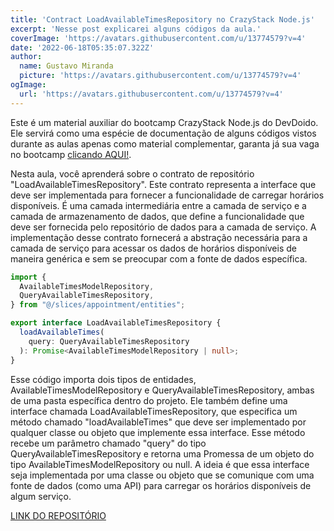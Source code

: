 ```yaml
---
title: 'Contract LoadAvailableTimesRepository no CrazyStack Node.js'
excerpt: 'Nesse post explicarei alguns códigos da aula.'
coverImage: 'https://avatars.githubusercontent.com/u/13774579?v=4'
date: '2022-06-18T05:35:07.322Z'
author:
  name: Gustavo Miranda
  picture: 'https://avatars.githubusercontent.com/u/13774579?v=4'
ogImage:
  url: 'https://avatars.githubusercontent.com/u/13774579?v=4'
---
```

Este é um material auxiliar do bootcamp CrazyStack Node.js do DevDoido. Ele servirá como uma espécie de documentação de alguns códigos vistos durante as aulas apenas como material complementar, garanta já sua vaga no bootcamp [clicando AQUI!](https://crazystack.com.br).

Nesta aula, você aprenderá sobre o contrato de repositório "LoadAvailableTimesRepository". Este contrato representa a interface que deve ser implementada para fornecer a funcionalidade de carregar horários disponíveis. É uma camada intermediária entre a camada de serviço e a camada de armazenamento de dados, que define a funcionalidade que deve ser fornecida pelo repositório de dados para a camada de serviço. A implementação desse contrato fornecerá a abstração necessária para a camada de serviço para acessar os dados de horários disponíveis de maneira genérica e sem se preocupar com a fonte de dados específica.

```typescript
import {
  AvailableTimesModelRepository,
  QueryAvailableTimesRepository,
} from "@/slices/appointment/entities";

export interface LoadAvailableTimesRepository {
  loadAvailableTimes(
    query: QueryAvailableTimesRepository
  ): Promise<AvailableTimesModelRepository | null>;
}
``` 
Esse código importa dois tipos de entidades, AvailableTimesModelRepository e QueryAvailableTimesRepository, ambas de uma pasta específica dentro do projeto. Ele também define uma interface chamada LoadAvailableTimesRepository, que especifica um método chamado "loadAvailableTimes" que deve ser implementado por qualquer classe ou objeto que implemente essa interface. Esse método recebe um parâmetro chamado "query" do tipo QueryAvailableTimesRepository e retorna uma Promessa de um objeto do tipo AvailableTimesModelRepository ou null. A ideia é que essa interface seja implementada por uma classe ou objeto que se comunique com uma fonte de dados (como uma API) para carregar os horários disponíveis de algum serviço.


[LINK DO REPOSITÓRIO](https://github.com/gumiranda/CrazyStackNodeJs)